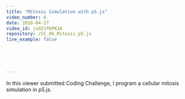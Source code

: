 ```yaml
---
title: "Mitosis Simulation with p5.js"
video_number: 6
date: 2016-04-27
video_id: jxGS3fKPKJA
repository: /CC_06_Mitosis_p5.js
live_example: false

  


  
---
```


In this viewer submitted Coding Challenge, I program a cellular mitosis simulation in p5.js.

